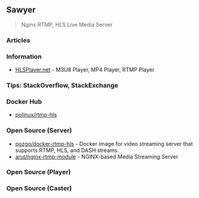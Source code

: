 ## Sawyer
> Nginx RTMP, HLS Live Media Server

### Articles



### Information
- [HLSPlayer.net](https://www.hlsplayer.net/) - M3U8 Player, MP4 Player, RTMP Player 


### Tips: StackOverflow, StackExchange



### Docker Hub
- [polinux/rtmp-hls](https://hub.docker.com/r/polinux/rtmp-hls/)
    


### Open Source (Server)
- [pozgo/docker-rtmp-hls](https://github.com/pozgo/docker-rtmp-hls) - Docker image for video streaming server that supports RTMP, HLS, and DASH streams.
- [arut/nginx-rtmp-module](https://github.com/arut/nginx-rtmp-module) - NGINX-based Media Streaming Server


### Open Source (Player)


### Open Source (Caster)

